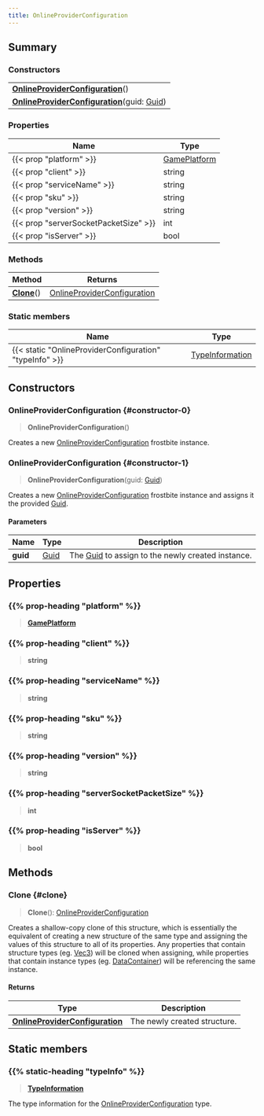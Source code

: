 ```yaml
---
title: OnlineProviderConfiguration
---
```


## Summary

### Constructors

|  |
| --- |
| **[OnlineProviderConfiguration](#constructor-0)**() |
| **[OnlineProviderConfiguration](#constructor-1)**(guid: [Guid](/vext/ref/shared/type/guid)) |

### Properties

| Name | Type |
| ---- | ---- |
| {{< prop "platform" >}} | [GamePlatform](/vext/ref/fb/gameplatform) |
| {{< prop "client" >}} | string |
| {{< prop "serviceName" >}} | string |
| {{< prop "sku" >}} | string |
| {{< prop "version" >}} | string |
| {{< prop "serverSocketPacketSize" >}} | int |
| {{< prop "isServer" >}} | bool |

### Methods

| Method | Returns |
| ------ | ------- |
| **[Clone](#clone)**() | [OnlineProviderConfiguration](/vext/ref/fb/onlineproviderconfiguration) |

### Static members

| Name | Type |
| ---- | ---- |
| {{< static "OnlineProviderConfiguration" "typeInfo" >}} | [TypeInformation](/vext/ref/shared/type/typeinformation) |

## Constructors

### OnlineProviderConfiguration {#constructor-0}

> **OnlineProviderConfiguration**()

Creates a new [OnlineProviderConfiguration](/vext/ref/fb/onlineproviderconfiguration) frostbite instance.

### OnlineProviderConfiguration {#constructor-1}

> **OnlineProviderConfiguration**(guid: [Guid](/vext/ref/shared/type/guid))

Creates a new [OnlineProviderConfiguration](/vext/ref/fb/onlineproviderconfiguration) frostbite instance and assigns it the provided [Guid](/vext/ref/shared/type/guid).

#### Parameters

| Name | Type | Description |
| ---- | ---- | ----------- |
| **guid** | [Guid](/vext/ref/shared/type/guid) | The [Guid](/vext/ref/shared/type/guid) to assign to the newly created instance. |

## Properties

### {{% prop-heading "platform" %}}

> **[GamePlatform](/vext/ref/fb/gameplatform)**

### {{% prop-heading "client" %}}

> **string**

### {{% prop-heading "serviceName" %}}

> **string**

### {{% prop-heading "sku" %}}

> **string**

### {{% prop-heading "version" %}}

> **string**

### {{% prop-heading "serverSocketPacketSize" %}}

> **int**

### {{% prop-heading "isServer" %}}

> **bool**

## Methods

### Clone {#clone}

> **Clone**(): [OnlineProviderConfiguration](/vext/ref/fb/onlineproviderconfiguration)

Creates a shallow-copy clone of this structure, which is essentially the equivalent of creating a new structure of the same type and assigning the values of this structure to all of its properties. Any properties that contain structure types (eg. [Vec3](/vext/ref/shared/type/vec3)) will be cloned when assigning, while properties that contain instance types (eg. [DataContainer](/vext/ref/shared/type/datacontainer)) will be referencing the same instance.

#### Returns

| Type | Description |
| ---- | ----------- |
| **[OnlineProviderConfiguration](/vext/ref/fb/onlineproviderconfiguration)** | The newly created structure. |

## Static members

### {{% static-heading "typeInfo" %}}

> **[TypeInformation](/vext/ref/shared/type/typeinformation)**

The type information for the [OnlineProviderConfiguration](/vext/ref/fb/onlineproviderconfiguration) type.


